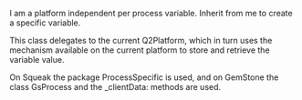 I am a platform independent per process variable. Inherit from me to create a specific variable. 

This class delegates to the current Q2Platform, which in turn uses the mechanism available on the current platform to store and retrieve the variable value. 

On Squeak the package ProcessSpecific is used, and on GemStone the class GsProcess and the _clientData: methods are used. 